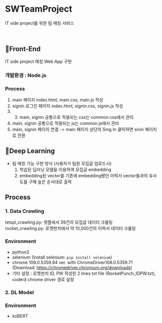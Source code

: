 
# SWTeamProject
IT side project를 위한 팀 매칭 서비스  
<br></br>
## 📍Front-End
IT side project 매칭 Web App 구현
<br />
### 개발환경 : Node.js
### Process
 1. main 페이지 index.html, main.css, main.js 작성
 2. signin 로그인 페이지 index.html, signin.css, signin.js 작성
 3.  3. main, signin 공통으로 적용되는 css는 common.css에서 관리
 4. main, signin 공통으로 적용되는 js는 common.js에서 관리
 5. main, signin 페이지 연결 -> main 페이지 상단의 Sing In 클릭하면 sinin 페이지로 전환
<!--   1. main 페이지 index.html, main.css, main.js 작성 
  2. signin 로그인 페이지 index.html, signin.css, signin.js 작성
  3. main, signin 공통으로 적용되는 css는 common.css에서 관리
  4. main, signin 공통으로 적용되는 js는 common.js에서 관리
  5. main, signin 페이지 연결 -> main 페이지 상단의 Sing In 클릭하면 sinin 페이지로 전환
<br /> -->

## 📍Deep Learning
* 팀 매칭 기능 구현 방식 (사용자가 팀원 모집글 업로드시)
  1. 학습된 딥러닝 모델을 이용하여 모집글 embedding
  2. embedding된 vector를 기존에 embedding됐던 이력서 vector들과의 유사도를 구해 높은 순서대로 출력  

## Process 
### 1. Data Crawling  
letspl_crawling.py: 렛플에서 39건의 모집글 데이터 크롤링  
rocket_crawling.py: 로켓펀치에서 약 10,000건의 이력서 데이터 크롤링  
### Environment 
* python3  
* selenium (Install selenium: ```pip install selenium```)
* chrome 108.0.5359.94 ver. with ChromeDriver108.0.5359.71  
(Download: https://chromedriver.chromium.org/downloads)
* 기타 설정 : 로켓펀치 ID, PW 작성한 2 lines txt file (RocketPunch_IDPW.txt), code내 chrome driver 경로 설정  

### 2. DL Model  
### Environment  
* koBERT
